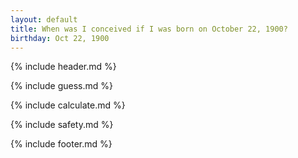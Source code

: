 ```yaml
---
layout: default
title: When was I conceived if I was born on October 22, 1900?
birthday: Oct 22, 1900
---
```


{% include header.md %}

{% include guess.md %}

{% include calculate.md %}

{% include safety.md %}

{% include footer.md %}




